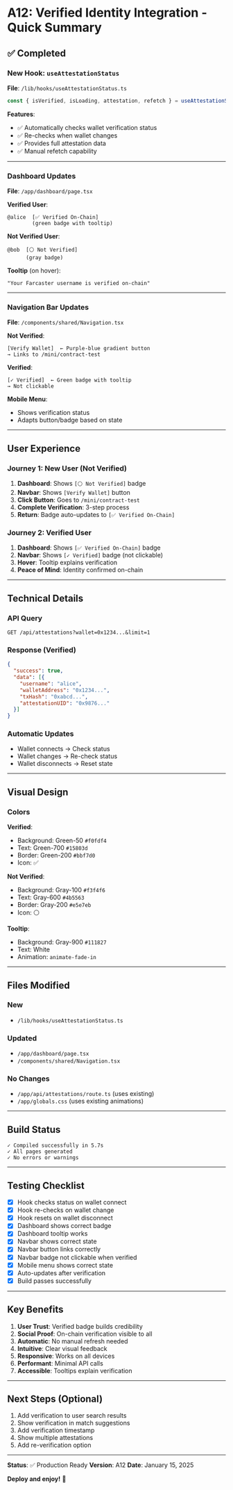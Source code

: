 # A12: Verified Identity Integration - Quick Summary

## ✅ Completed

### New Hook: `useAttestationStatus`
**File**: `/lib/hooks/useAttestationStatus.ts`

```typescript
const { isVerified, isLoading, attestation, refetch } = useAttestationStatus();
```

**Features**:
- ✅ Automatically checks wallet verification status
- ✅ Re-checks when wallet changes
- ✅ Provides full attestation data
- ✅ Manual refetch capability

---

### Dashboard Updates
**File**: `/app/dashboard/page.tsx`

**Verified User**:
```
@alice  [✅ Verified On-Chain]
        (green badge with tooltip)
```

**Not Verified User**:
```
@bob  [⚪ Not Verified]
      (gray badge)
```

**Tooltip** (on hover):
```
"Your Farcaster username is verified on-chain"
```

---

### Navigation Bar Updates
**File**: `/components/shared/Navigation.tsx`

**Not Verified**:
```
[Verify Wallet]  ← Purple-blue gradient button
→ Links to /mini/contract-test
```

**Verified**:
```
[✓ Verified]  ← Green badge with tooltip
→ Not clickable
```

**Mobile Menu**:
- Shows verification status
- Adapts button/badge based on state

---

## User Experience

### Journey 1: New User (Not Verified)

1. **Dashboard**: Shows `[⚪ Not Verified]` badge
2. **Navbar**: Shows `[Verify Wallet]` button
3. **Click Button**: Goes to `/mini/contract-test`
4. **Complete Verification**: 3-step process
5. **Return**: Badge auto-updates to `[✅ Verified On-Chain]`

### Journey 2: Verified User

1. **Dashboard**: Shows `[✅ Verified On-Chain]` badge
2. **Navbar**: Shows `[✓ Verified]` badge (not clickable)
3. **Hover**: Tooltip explains verification
4. **Peace of Mind**: Identity confirmed on-chain

---

## Technical Details

### API Query
```
GET /api/attestations?wallet=0x1234...&limit=1
```

### Response (Verified)
```json
{
  "success": true,
  "data": [{
    "username": "alice",
    "walletAddress": "0x1234...",
    "txHash": "0xabcd...",
    "attestationUID": "0x9876..."
  }]
}
```

### Automatic Updates
- Wallet connects → Check status
- Wallet changes → Re-check status
- Wallet disconnects → Reset state

---

## Visual Design

### Colors

**Verified**:
- Background: Green-50 `#f0fdf4`
- Text: Green-700 `#15803d`
- Border: Green-200 `#bbf7d0`
- Icon: ✅

**Not Verified**:
- Background: Gray-100 `#f3f4f6`
- Text: Gray-600 `#4b5563`
- Border: Gray-200 `#e5e7eb`
- Icon: ⚪

**Tooltip**:
- Background: Gray-900 `#111827`
- Text: White
- Animation: `animate-fade-in`

---

## Files Modified

### New
- `/lib/hooks/useAttestationStatus.ts`

### Updated
- `/app/dashboard/page.tsx`
- `/components/shared/Navigation.tsx`

### No Changes
- `/app/api/attestations/route.ts` (uses existing)
- `/app/globals.css` (uses existing animations)

---

## Build Status

```
✓ Compiled successfully in 5.7s
✓ All pages generated
✓ No errors or warnings
```

---

## Testing Checklist

- [x] Hook checks status on wallet connect
- [x] Hook re-checks on wallet change
- [x] Hook resets on wallet disconnect
- [x] Dashboard shows correct badge
- [x] Dashboard tooltip works
- [x] Navbar shows correct state
- [x] Navbar button links correctly
- [x] Navbar badge not clickable when verified
- [x] Mobile menu shows correct state
- [x] Auto-updates after verification
- [x] Build passes successfully

---

## Key Benefits

1. **User Trust**: Verified badge builds credibility
2. **Social Proof**: On-chain verification visible to all
3. **Automatic**: No manual refresh needed
4. **Intuitive**: Clear visual feedback
5. **Responsive**: Works on all devices
6. **Performant**: Minimal API calls
7. **Accessible**: Tooltips explain verification

---

## Next Steps (Optional)

1. Add verification to user search results
2. Show verification in match suggestions
3. Add verification timestamp
4. Show multiple attestations
5. Add re-verification option

---

**Status**: ✅ Production Ready
**Version**: A12
**Date**: January 15, 2025

**Deploy and enjoy!** 🚀
